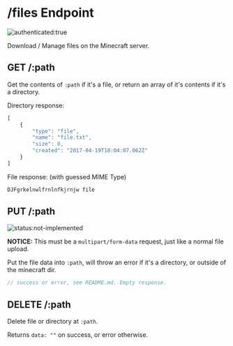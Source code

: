 # /files Endpoint

![authenticated:true](https://img.shields.io/badge/authenticated-true-green.svg?style=flat-square)

Download / Manage files on the Minecraft server.

## GET /:path

Get the contents of `:path` if it's a file, or return an array of it's contents
if it's a directory.

Directory response:

```js
[
	{
		"type": "file",
		"name": "file.txt",
		"size": 0,
		"created": "2017-04-19T18:04:07.062Z"
	}
]
```

File response: (with guessed MIME Type)

```js
DJFgrkelnwlfrnlnfkjrnjw file
```

## PUT /:path

![status:not-implemented](https://img.shields.io/badge/status-not--implemented-red.svg?style=flat-square)

**NOTICE:** This must be a `multipart/form-data` request, just like a normal file
upload.

Put the file data into `:path`, will throw an error if it's a directory, or outside
of the minecraft dir.

```js
// success or error, see README.md. Empty response.
```

## DELETE /:path

Delete file or directory at `:path`.

Returns `data: ""` on success, or error otherwise.
